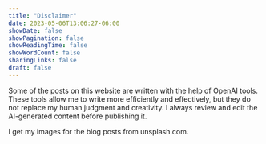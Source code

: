```yaml
---
title: "Disclaimer"
date: 2023-05-06T13:06:27-06:00
showDate: false
showPagination: false
showReadingTime: false
showWordCount: false
sharingLinks: false
draft: false
---
```


Some of the posts on this website are written with the help of OpenAI tools. These tools allow me to write more efficiently and effectively, but they do not replace my human judgment and creativity. I always review and edit the AI-generated content before publishing it. 

I get my images for the blog posts from unsplash.com.